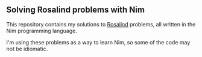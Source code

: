 ## Solving Rosalind problems with Nim

This repository contains my solutions to [Rosalind](https://rosalind.info/) problems, all written in the Nim programming language.

I'm using these problems as a way to learn Nim, so some of the code may not be idiomatic.
